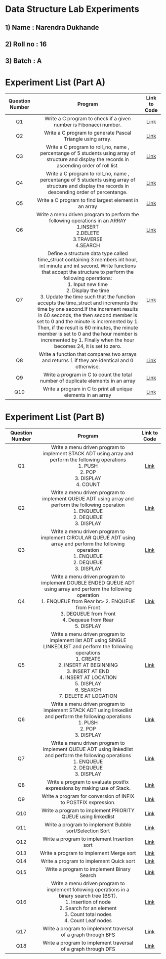 # Data Structure Lab Experiments
## 1) Name : Narendra Dukhande
## 2) Roll no : 16
## 3) Batch : A

# Experiment List (Part A)
| Question Number | Program |  Link to Code |
|:--------:|:--------:|:--------:|
| Q1   | Write a C program to check if a given number is Fibonacci number.   | [Link](16_01_narendra.c) |
| Q2   | Write a C program to generate Pascal Triangle using array.   | [Link](16_02_narendra.c) |
| Q3   | Write a C program to roll_no, name , percentange of 5 students using array of structure and display the records in ascending order of roll list.   |  [Link](16_03_narendra.c)  |
| Q4   |  Write a C program to roll_no, name , percentange of 5 students using array of structure and display the records in descending order of percentange.   | [Link](16_04_narendra.c)   |
| Q5   | Write a C program to find largest element in an array  | [Link](16_05_narendra.c)   |
| Q6   | Write a menu driven program to perform the following operations in an ARRAY </br> 1.INSERT </br> 2.DELETE </br> 3.TRAVERSE </br> 4.SEARCH </br> | [Link](16_06_narendra.c)   |
| Q7   |  Define a structure data type called time_struct containing 3 members int hour, int minute and int second. Write functions that accept the structure to perform the following operations:</br>1. Input new time</br>2. Display the time</br>3. Update the time such that the function accepts the time_struct and increments the time by one second.If the increment results in 60 seconds, the then second member is set to 0 and the minute is incremented by 1. Then, if the result is 60 minutes, the minute member is set to 0 and the hour member is incremented by 1. Finally when the hour becomes 24, it is set to zero.   | [Link](16_07_narendra.c)  |
| Q8   | Write a function that compares two arrays and returns 1 if they are identical and 0 otherwise.   | [Link](16_08_narendra.c)   |
| Q9   | Write a program in C to count the total number of duplicate elements in an array   | [Link](16_09_narendra.c)  |
| Q10   | Write a program in C to print all unique elements in an array  | [Link](16_10_narendra.c)  |

# Experiment List (Part B)
| Question Number | Program |  Link to Code |
|:--------:|:--------:|:--------:|
| Q1   | Write a menu driven program to implement STACK ADT using array and perform the following operations</br> 1. PUSH</br>2. POP</br>3. DISPLAY</br>4. COUNT   | [Link](16_11_narendra.c) |
| Q2   |  Write a menu driven program to implement QUEUE ADT using array and perform the following operation </br>1. ENQUEUE </br> 2. DEQUEUE </br> 3. DISPLAY  | [Link](16_12_narendra.c)  |
| Q3   |  Write a menu driven program to implement CIRCULAR QUEUE ADT using array and perform the following operation </br> 1. ENQUEUE </br> 2. DEQUEUE </br> 3. DISPLAY |[Link](16_13_narendra.c) |
| Q4   | Write a menu driven program to implement DOUBLE ENDED QUEUE ADT using array and perform the following operation </br> 1. ENQUEUE from Rear br> 2. ENQUEUE from Front </br> 3. DEQUEUE from Front </br> 4. Dequeue from Rear</br> 5. DISPLAY   |  [Link](16_14_narendra.c)   |
| Q5   | Write a menu driven program to implement list ADT using SINGLE LINKEDLIST and perform the following operations </br> 1. CREATE </br> 2. INSERT AT BEGINNING </br> 3. INSERT AT END</br>4. INSERT AT LOCATION</br> 5. DISPLAY</br>6. SEARCH</br>7. DELETE AT LOCATION   | [Link](16_15_narendra.c) |
| Q6   | Write a menu driven program to implement STACK ADT using linkedlist and perform the following operations</br>1. PUSH</br>2. POP</br>3. DISPLAY   |  [Link](16_16_narendra.c)  |
| Q7   | Write a menu driven program to implement QUEUE ADT using linkedlist and perform the following operations</br>1. ENQUEUE </br>2. DEQUEUE </br> 3. DISPLAY   |  [Link](16_17_narendra.c)  |
| Q8   | Write a program to evaluate postfix expressions by making use of Stack.   |  [Link](16_18_narendra.c) |
| Q9   | Write a program for conversion of INFIX to POSTFIX expression.  |  [Link](16_19_narendra.c)  |
| Q10   | Write a program to implement PRIORITY QUEUE using linkedlist   | [Link](16_20_narendra.c)  |
| Q11   | Write a program to implement Bubble sort/Selection Sort   | [Link](16_21_narendra.c)  |
| Q12   | Write a program to implement Insertion sort   | [Link](16_22_narendra.c)  |
| Q13   | Write a program to implement Merge sort   | [Link](16_23_narendra.c)  |
| Q14   | Write a program to implement Quick sort   | [Link](16_24_narendra.c)  |
| Q15   | Write a program to implement Binary Search   | [Link](16_25_narendra.c)  |
| Q16   | Write a menu driven program to implement following operations in a binary search tree (BST).</br>1. Insertion of node</br>2. Search for an element </br>3. Count total nodes </br>4. Count Leaf nodes </br>| [Link](16_26_narendra.c)  |
| Q17   | Write a program to implement traversal of a graph through BFS   | [Link](16_27_narendra.c)  |
| Q18   | Write a program to implement traversal of a graph through DFS  | [Link](16_28_narendra.c)  |
